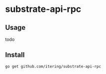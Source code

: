 # substrate-api-rpc


## Usage

todo


## Install

```
go get github.com/itering/substrate-api-rpc
```
